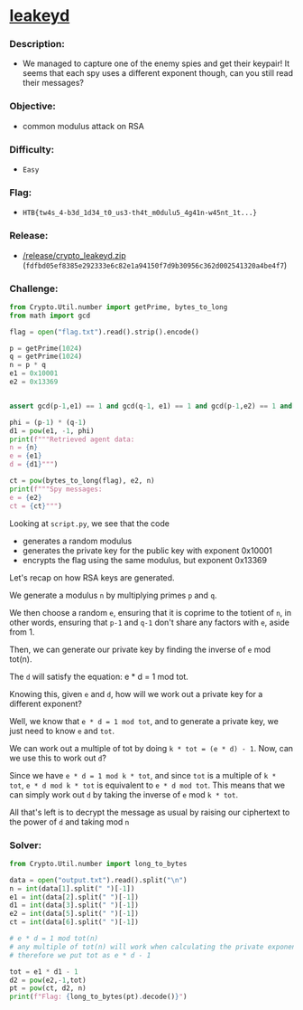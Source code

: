 # [__leakeyd__](#[leakeyd])

### Description:
* We managed to capture one of the enemy spies and get their keypair! It seems that each spy uses a different exponent though, can you still read their messages?

### Objective:
* common modulus attack on RSA

### Difficulty:
* `Easy`

### Flag:
* `HTB{tw4s_4-b3d_1d34_t0_us3-th4t_m0dulu5_4g41n-w45nt_1t...}`

### Release:
* [/release/crypto_leakeyd.zip](release/crypto_leakeyd.zip) (`fdfbd05ef8385e292333e6c82e1a94150f7d9b30956c362d002541320a4be4f7`)

### Challenge:

```python
from Crypto.Util.number import getPrime, bytes_to_long
from math import gcd

flag = open("flag.txt").read().strip().encode()

p = getPrime(1024)
q = getPrime(1024)
n = p * q
e1 = 0x10001
e2 = 0x13369


assert gcd(p-1,e1) == 1 and gcd(q-1, e1) == 1 and gcd(p-1,e2) == 1 and gcd(q-1, e2) == 1

phi = (p-1) * (q-1)
d1 = pow(e1, -1, phi)
print(f"""Retrieved agent data:
n = {n}
e = {e1}
d = {d1}""")

ct = pow(bytes_to_long(flag), e2, n)
print(f"""Spy messages: 
e = {e2}
ct = {ct}""")
```

Looking at `script.py`, we see that the code

- generates a random modulus
- generates the private key for the public key with exponent 0x10001
- encrypts the flag using the same modulus, but exponent 0x13369

Let's recap on how RSA keys are generated.

We generate a modulus `n` by multiplying primes `p` and `q`.

We then choose a random `e`, ensuring that it is coprime to the totient of `n`, in other words, ensuring that `p-1` and `q-1` don't share any factors with `e`, aside from 1.

Then, we can generate our private key by finding the inverse of `e` mod tot(n).

The `d` will satisfy the equation: e * d = 1 mod tot.

Knowing this, given `e` and `d`, how will we work out a private key for a different exponent?

Well, we know that `e * d = 1 mod tot`, and to generate a private key, we just need to know `e` and `tot`. 

We can work out a multiple of tot by doing `k * tot = (e * d) - 1`. Now, can we use this to work out `d`? 

Since we have `e * d = 1 mod k * tot`, and since `tot` is a multiple of `k * tot`, `e * d mod k * tot` is equivalent to `e * d mod tot`. This means that we can simply work out `d` by taking the inverse of `e` mod `k * tot`.

All that's left is to decrypt the message as usual by raising our ciphertext to the power of `d` and taking mod `n`


### Solver:

```python
from Crypto.Util.number import long_to_bytes

data = open("output.txt").read().split("\n")
n = int(data[1].split(" ")[-1])
e1 = int(data[2].split(" ")[-1])
d1 = int(data[3].split(" ")[-1])
e2 = int(data[5].split(" ")[-1])
ct = int(data[6].split(" ")[-1])

# e * d = 1 mod tot(n)
# any multiple of tot(n) will work when calculating the private exponent
# therefore we put tot as e * d - 1

tot = e1 * d1 - 1
d2 = pow(e2,-1,tot)
pt = pow(ct, d2, n)
print(f"Flag: {long_to_bytes(pt).decode()}")
```
